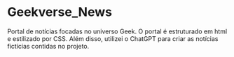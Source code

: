 # Geekverse_News
Portal de notícias focadas no universo Geek.  O portal é estruturado em html e estilizado por CSS. Além disso, utilizei o ChatGPT para criar as notícias fictícias contidas no projeto.
